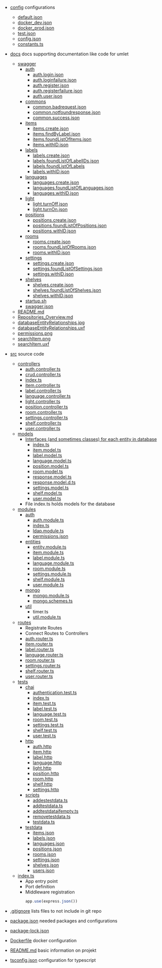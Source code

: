 * [config](https://github.com/PBL-Pick-By-Light/BE-Backend/tree/main/config) configurations
  * [default.json](https://github.com/PBL-Pick-By-Light/BE-Backend/tree/main/config/default.json)
  * [docker_dev.json](https://github.com/PBL-Pick-By-Light/BE-Backend/tree/main/config/docker_dev.json)
  * [docker_prod.json](https://github.com/PBL-Pick-By-Light/BE-Backend/tree/main/config/docker_prod.json)
  * [test.json](https://github.com/PBL-Pick-By-Light/BE-Backend/tree/main/config/test.json)
  * [config.json](https://github.com/PBL-Pick-By-Light/BE-Backend/-/blob/development/src/config/config.json)
  * [constants.ts](https://github.com/PBL-Pick-By-Light/BE-Backend/-/blob/development/src/config/constants.ts)
* [docs](https://github.com/PBL-Pick-By-Light/BE-Backend/tree/main/docs) docs supporting documentation like code for umlet
  * [swagger](https://github.com/PBL-Pick-By-Light/BE-Backend/tree/main/docs/swagger)
    * [auth](https://github.com/PBL-Pick-By-Light/BE-Backend/tree/main/docs/swagger/auth)
      * [auth.login.json](https://github.com/PBL-Pick-By-Light/BE-Backend/tree/main/docs/swagger/auth/auth.login.json)
      * [auth.loginfailure.json](https://github.com/PBL-Pick-By-Light/BE-Backend/tree/main/docs/swagger/auth/auth.loginfailure.json)
      * [auth.register.json](https://github.com/PBL-Pick-By-Light/BE-Backend/tree/main/docs/swagger/auth/auth.register.json)
      * [auth.registerfailure.json](https://github.com/PBL-Pick-By-Light/BE-Backend/tree/main/docs/swagger/auth/auth.registerfailure.json)
      * [auth.user.json](https://github.com/PBL-Pick-By-Light/BE-Backend/tree/main/docs/swagger/auth/auth.user.json)
    * [commons](https://github.com/PBL-Pick-By-Light/BE-Backend/tree/main/docs/swagger/commons)
      * [common.badrequest.json](https://github.com/PBL-Pick-By-Light/BE-Backend/tree/main/docs/swagger/commons/common.badrequest.json)
      * [common.notfoundresponse.json](https://github.com/PBL-Pick-By-Light/BE-Backend/tree/main/docs/swagger/commons/common.notfoundresponse.json)
      * [common.success.json](https://github.com/PBL-Pick-By-Light/BE-Backend/tree/main/docs/swagger/commons/common.success.json)
    * [items](https://github.com/PBL-Pick-By-Light/BE-Backend/tree/main/docs/swagger/items)
      * [items.create.json](https://github.com/PBL-Pick-By-Light/BE-Backend/tree/main/docs/swagger/items/items.create.json)
      * [items.findByLabel.json](https://github.com/PBL-Pick-By-Light/BE-Backend/tree/main/docs/swagger/items/items.findByLabel.json)
      * [items.foundListOfItems.json](https://github.com/PBL-Pick-By-Light/BE-Backend/tree/main/docs/swagger/items/items.foundListOfItems.json)
      * [items.withID.json](https://github.com/PBL-Pick-By-Light/BE-Backend/tree/main/docs/swagger/items/items.withID.json)
    * [labels](https://github.com/PBL-Pick-By-Light/BE-Backend/tree/main/docs/swagger/labels)
      * [labels.create.json](https://github.com/PBL-Pick-By-Light/BE-Backend/tree/main/docs/swagger/labels/labels.create.json)
      * [labels.foundListOfLabelIDs.json](https://github.com/PBL-Pick-By-Light/BE-Backend/tree/main/docs/swagger/labels/labels.foundListOfLabelIDs.json)
      * [labels.foundListOfLabels](https://github.com/PBL-Pick-By-Light/BE-Backend/tree/main/docs/swagger/labels/labels.foundListOfLabels)
      * [labels.withID.json](https://github.com/PBL-Pick-By-Light/BE-Backend/tree/main/docs/swagger/labels/labels.withID.json)
    * [languages](https://github.com/PBL-Pick-By-Light/BE-Backend/tree/main/docs/swagger/languages)
      * [languages.create.json](https://github.com/PBL-Pick-By-Light/BE-Backend/tree/main/docs/swagger/languages/languages.create.json)
      * [languages.foundListOfLanguages.json](https://github.com/PBL-Pick-By-Light/BE-Backend/tree/main/docs/swagger/languages/languages.foundListOfLanguages.json)
      * [languages.withID.json](https://github.com/PBL-Pick-By-Light/BE-Backend/tree/main/docs/swagger/languages/languages.withID.json)
    * [light](https://github.com/PBL-Pick-By-Light/BE-Backend/tree/main/docs/swagger/light)
      * [light.turnOff.json](https://github.com/PBL-Pick-By-Light/BE-Backend/tree/main/docs/swagger/light/light.turnOff.json)
      * [light.turnOn.json](https://github.com/PBL-Pick-By-Light/BE-Backend/tree/main/docs/swagger/light/light.turnOn.json)
    * [positions](https://github.com/PBL-Pick-By-Light/BE-Backend/tree/main/docs/swagger/positions)
      * [positions.create.json](https://github.com/PBL-Pick-By-Light/BE-Backend/tree/main/docs/swagger/positions/positions.create.json)
      * [positions.foundListOfPositions.json](https://github.com/PBL-Pick-By-Light/BE-Backend/tree/main/docs/swagger/positions/positions.foundListOfPositions.json)
      * [positions.withID.json](https://github.com/PBL-Pick-By-Light/BE-Backend/tree/main/docs/swagger/positions/positions.withID.json)
    * [rooms](https://github.com/PBL-Pick-By-Light/BE-Backend/tree/main/docs/swagger/rooms)
      * [rooms.create.json](https://github.com/PBL-Pick-By-Light/BE-Backend/tree/main/docs/swagger/rooms/rooms.create.json)
      * [rooms.foundListOfRooms.json](https://github.com/PBL-Pick-By-Light/BE-Backend/tree/main/docs/swagger/rooms/rooms.foundListOfRooms.json)
      * [rooms.withID.json](https://github.com/PBL-Pick-By-Light/BE-Backend/tree/main/docs/swagger/rooms/rooms.withID.json)
    * [settings](https://github.com/PBL-Pick-By-Light/BE-Backend/tree/main/docs/swagger/settings)
      * [settings.create.json](https://github.com/PBL-Pick-By-Light/BE-Backend/tree/main/docs/swagger/settings/settings.create.json)
      * [settings.foundListOfSettings.json](https://github.com/PBL-Pick-By-Light/BE-Backend/tree/main/docs/swagger/settings/settings.foundListOfSettings.json)
      * [settings.withID.json](https://github.com/PBL-Pick-By-Light/BE-Backend/tree/main/docs/swagger/settings/settings.withID.json) 
    * [shelves](https://github.com/PBL-Pick-By-Light/BE-Backend/tree/main/docs/swagger/shelves)
      * [shelves.create.json](https://github.com/PBL-Pick-By-Light/BE-Backend/tree/main/docs/swagger/shelves/shelves.create.json)
      * [shelves.foundListOfShelves.json](https://github.com/PBL-Pick-By-Light/BE-Backend/tree/main/docs/swagger/shelves/shelves.foundListOfShelves.json)
      * [shelves.withID.json](https://github.com/PBL-Pick-By-Light/BE-Backend/tree/main/docs/swagger/shelves/shelves.withID.json)
    * [startup.sh](https://github.com/PBL-Pick-By-Light/BE-Backend/tree/main/docs/swagger/startup.sh)
    * [swagger.json](https://github.com/PBL-Pick-By-Light/BE-Backend/tree/main/docs/swagger/swagger.json)
  * [README.md](https://github.com/PBL-Pick-By-Light/BE-Backend/-/blob/development/docs/README.md)
  * [Repositories_Overview.md](https://github.com/PBL-Pick-By-Light/BE-Backend/-/blob/development/docs/Repositories_Overview.md)
  * [databaseEntityRelationships.jpg](https://github.com/PBL-Pick-By-Light/BE-Backend/-/blob/development/docs/databaseEntityRelationships.jpg)
  * [databaseEntityRelationships.uxf](https://github.com/PBL-Pick-By-Light/BE-Backend/tree/main/docs/wiki/images/databaseEntityRelationships.uxf)
  * [permissions.png](https://github.com/PBL-Pick-By-Light/BE-Backend/-/blob/development/docs/permissions.png)
  * [searchItem.png](https://github.com/PBL-Pick-By-Light/BE-Backend/-/blob/development/docs/searchItem.png)
  * [searchItem.uxf](https://github.com/PBL-Pick-By-Light/BE-Backend/tree/main/docs/wiki/images/searchItem.uxf)
* [src](https://github.com/PBL-Pick-By-Light/BE-Backend/tree/main/src) source code
  
  * [controllers](https://github.com/PBL-Pick-By-Light/BE-Backend/tree/main/src/controllers)
      * [auth.controller.ts](https://github.com/PBL-Pick-By-Light/BE-Backend/-/blob/development/src/controllers/auth.controller.ts)
      * [crud.controller.ts](https://github.com/PBL-Pick-By-Light/BE-Backend/-/blob/development/src/controllers/crud.controller.ts)
      * [index.ts](https://github.com/PBL-Pick-By-Light/BE-Backend/-/blob/development/src/controllers/index.ts)
      * [item.controller.ts](https://github.com/PBL-Pick-By-Light/BE-Backend/-/blob/development/src/controllers/item.controller.ts)
      * [label.controller.ts](https://github.com/PBL-Pick-By-Light/BE-Backend/-/blob/development/src/controllers/label.controller.ts)
      * [language.controller.ts](https://github.com/PBL-Pick-By-Light/BE-Backend/-/blob/development/src/controllers/language.controller.ts)
      * [light.controller.ts](https://github.com/PBL-Pick-By-Light/BE-Backend/-/blob/development/src/controllers/light.controller.ts)
      * [position.controller.ts](https://github.com/PBL-Pick-By-Light/BE-Backend/-/blob/development/src/controllers/position.controller.ts)
      * [room.controller.ts](https://github.com/PBL-Pick-By-Light/BE-Backend/-/blob/development/src/controllers/room.controller.ts)
      * [settings.controller.ts](https://github.com/PBL-Pick-By-Light/BE-Backend/-/blob/development/src/controllers/settings.controller.ts)
      * [shelf.controller.ts](https://github.com/PBL-Pick-By-Light/BE-Backend/-/blob/development/src/controllers/shelf.controller.ts)
      * [user.controller.ts](https://github.com/PBL-Pick-By-Light/BE-Backend/-/blob/development/src/controllers/user.controller.ts)
  * [models](https://github.com/PBL-Pick-By-Light/BE-Backend/tree/main/src/models)
      * [Interfaces (and sometimes classes) for each entity in database](https://github.com/PBL-Pick-By-Light/BE-Backend/-/blob/development/src/models)
          * [index.ts](https://github.com/PBL-Pick-By-Light/BE-Backend/-/blob/development/models/index.ts)
          * [item.model.ts](https://github.com/PBL-Pick-By-Light/BE-Backend/-/blob/development/src/models/item.model.ts)
          * [label.model.ts](https://github.com/PBL-Pick-By-Light/BE-Backend/-/blob/development/src/models/label.model.ts)
          * [language.model.ts](https://github.com/PBL-Pick-By-Light/BE-Backend/-/blob/development/src/models/language.model.ts)
          * [position.model.ts](https://github.com/PBL-Pick-By-Light/BE-Backend/-/blob/development/src/models/position.model.ts)
          * [room.model.ts](https://github.com/PBL-Pick-By-Light/BE-Backend/-/blob/development/src/models/room.model.ts) 
          * [response.model.ts](https://github.com/PBL-Pick-By-Light/BE-Backend/-/blob/development/src/models/response.model.ts)
          * [response.model.d.ts](https://github.com/PBL-Pick-By-Light/BE-Backend/-/blob/development/src/models/response.model.d.ts)
          * [settings.model.ts](https://github.com/PBL-Pick-By-Light/BE-Backend/-/blob/development/src/models/settings.model.ts)
          * [shelf.model.ts](https://github.com/PBL-Pick-By-Light/BE-Backend/-/blob/development/src/models/room.model.ts)
          * [user.model.ts](https://github.com/PBL-Pick-By-Light/BE-Backend/-/blob/development/src/models/user.model.ts)
      * File index.ts holds models for the database
  * [modules](https://github.com/PBL-Pick-By-Light/BE-Backend/tree/main/src/modules)
      * [auth](https://github.com/PBL-Pick-By-Light/BE-Backend/tree/main/src/modules/auth)
        * [auth.module.ts](https://github.com/PBL-Pick-By-Light/BE-Backend/-/blob/development/src/modules/auth/auth.module.ts)
        * [index.ts](https://github.com/PBL-Pick-By-Light/BE-Backend/-/blob/development/src/modules/auth/index.ts)
        * [ldap.module.ts](https://github.com/PBL-Pick-By-Light/BE-Backend/-/blob/development/src/modules/auth/ldap.module.ts)
        * [permissions.json](https://github.com/PBL-Pick-By-Light/BE-Backend/-/blob/development/src/modules/auth/permissions.json)
      * [entities](https://github.com/PBL-Pick-By-Light/BE-Backend/tree/main/src/modules/entities)
        * [entity.module.ts](https://github.com/PBL-Pick-By-Light/BE-Backend/-/blob/development/src/modules/entities/entity.module.ts)
        * [item.module.ts](https://github.com/PBL-Pick-By-Light/BE-Backend/-/blob/development/src/modules/entities/item.module.ts)
        * [label.module.ts](https://github.com/PBL-Pick-By-Light/BE-Backend/-/blob/development/src/modules/entities/label.module.ts)
        * [language.module.ts](https://github.com/PBL-Pick-By-Light/BE-Backend/-/blob/development/src/modules/entities/language.module.ts)
        * [room.module.ts](https://github.com/PBL-Pick-By-Light/BE-Backend/-/blob/development/src/modules/entities/room.module.ts)
        * [settings.module.ts](https://github.com/PBL-Pick-By-Light/BE-Backend/-/blob/development/src/modules/entities/settings.module.ts)
        * [shelf.module.ts](https://github.com/PBL-Pick-By-Light/BE-Backend/-/blob/development/src/modules/entities/shelf.module.ts)
        * [user.module.ts](https://github.com/PBL-Pick-By-Light/BE-Backend/-/blob/development/src/modules/entities/user.module.ts)
      * [mongo](https://github.com/PBL-Pick-By-Light/BE-Backend/tree/main/src/modules/mongo)
        * [mongo.module.ts](https://github.com/PBL-Pick-By-Light/BE-Backend/-/blob/development/src/modules/mongo/mongo.module.ts)
        * [mongo.schemes.ts](https://github.com/PBL-Pick-By-Light/BE-Backend/-/blob/development/src/modules/mongo/mongo.schemes.ts)
      * [util](https://github.com/PBL-Pick-By-Light/BE-Backend/tree/main/src/modules/util)
        * timer.ts
        * [util.module.ts](https://github.com/PBL-Pick-By-Light/BE-Backend/-/blob/development/src/modules/util/util.module.ts)
  * [routes](https://github.com/PBL-Pick-By-Light/BE-Backend/tree/main/src/routes)
      * Registrate Routes
      * Connect Routes to Controllers
      * [auth.router.ts](https://github.com/PBL-Pick-By-Light/BE-Backend/-/blob/development/src/routes/auth.router.ts)
      * [item.router.ts](https://github.com/PBL-Pick-By-Light/BE-Backend/-/blob/development/src/routes/item.router.ts)
      * [label.router.ts](https://github.com/PBL-Pick-By-Light/BE-Backend/-/blob/development/src/routes/label.router.ts)
      * [language.router.ts](https://github.com/PBL-Pick-By-Light/BE-Backend/-/blob/development/src/routes/language.router.ts)
      * [room.router.ts](https://github.com/PBL-Pick-By-Light/BE-Backend/-/blob/development/src/routes/room.router.ts)
      * [settings.router.ts](https://github.com/PBL-Pick-By-Light/BE-Backend/-/blob/development/src/routes/settings.router.ts)
      * [shelf.router.ts](https://github.com/PBL-Pick-By-Light/BE-Backend/-/blob/development/src/routes/shelf.router.ts)
      * [user.router.ts](https://github.com/PBL-Pick-By-Light/BE-Backend/-/blob/development/src/routes/user.router.ts)
  * [tests](https://github.com/PBL-Pick-By-Light/BE-Backend/tree/main/src/tests)
      * [chai](https://github.com/PBL-Pick-By-Light/BE-Backend/tree/main/src/tests/chai)
        * [authentication.test.ts](https://github.com/PBL-Pick-By-Light/BE-Backend/tree/main/src/tests/chai/authentication.test.ts)
        * [index.ts](https://github.com/PBL-Pick-By-Light/BE-Backend/-/blob/development/src/tests/chai/index.ts)
        * [item.test.ts](https://github.com/PBL-Pick-By-Light/BE-Backend/-/blob/development/src/tests/chai/item.test.ts)
        * [label.test.ts](https://github.com/PBL-Pick-By-Light/BE-Backend/-/blob/development/src/tests/chai/label.test.ts)
        * [language.test.ts](https://github.com/PBL-Pick-By-Light/BE-Backend/-/blob/development/src/tests/chai/language.test.ts)
        * [room.test.ts](https://github.com/PBL-Pick-By-Light/BE-Backend/-/blob/development/src/tests/chai/room.test.ts)
        * [settings.test.ts](https://github.com/PBL-Pick-By-Light/BE-Backend/-/blob/development/src/tests/chai/settings.test.ts)
        * [shelf.test.ts](https://github.com/PBL-Pick-By-Light/BE-Backend/-/blob/development/src/tests/chai/shelf.test.ts)
        * [user.test.ts](https://github.com/PBL-Pick-By-Light/BE-Backend/-/blob/development/src/tests/chai/user.test.ts)
      * [http](https://github.com/PBL-Pick-By-Light/BE-Backend/tree/main/src/tests/http)
        * [auth.http](https://github.com/PBL-Pick-By-Light/BE-Backend/-/blob/development/src/tests/http/auth.http)
        * [item.http](https://github.com/PBL-Pick-By-Light/BE-Backend/-/blob/development/src/tests/http/item.http)
        * [label.http](https://github.com/PBL-Pick-By-Light/BE-Backend/-/blob/development/src/tests/http/label.http)
        * [language.http](https://github.com/PBL-Pick-By-Light/BE-Backend/-/blob/development/src/tests/http/language.http)
        * [light.http](https://github.com/PBL-Pick-By-Light/BE-Backend/-/blob/development/src/tests/http/light.http)
        * [position.http](https://github.com/PBL-Pick-By-Light/BE-Backend/-/blob/development/src/tests/http/position.http)
        * [room.http](https://github.com/PBL-Pick-By-Light/BE-Backend/-/blob/development/src/tests/http/room.http)
        * [shelf.http](https://github.com/PBL-Pick-By-Light/BE-Backend/-/blob/development/src/tests/http/shelf.http)
        * [settings.http](https://github.com/PBL-Pick-By-Light/BE-Backend/-/blob/development/src/tests/http/settings.http)
      * [scripts](https://github.com/PBL-Pick-By-Light/BE-Backend/tree/main/src/tests/scripts)
        * [addestestdata.ts](https://github.com/PBL-Pick-By-Light/BE-Backend/-/blob/development/src/tests/scripts/addestestdata.ts)
        * [addtestdata.ts](https://github.com/PBL-Pick-By-Light/BE-Backend/-/blob/development/src/tests/scripts/addtestdata.ts)
        * [addtestdataifempty.ts](https://github.com/PBL-Pick-By-Light/BE-Backend/-/blob/development/src/tests/scripts/addtestdataifempty.ts)
        * [removetestdata.ts](https://github.com/PBL-Pick-By-Light/BE-Backend/-/blob/development/src/tests/scripts/removetestdata.ts)
        * [testdata.ts](https://github.com/PBL-Pick-By-Light/BE-Backend/-/blob/development/src/tests/scripts/testdata.ts)
      * [testdata](https://github.com/PBL-Pick-By-Light/BE-Backend/tree/main/src/tests/testdata)
        * [items.json](https://github.com/PBL-Pick-By-Light/BE-Backend/tree/main/src/tests/testdata/items.json)
        * [labels.json](https://github.com/PBL-Pick-By-Light/BE-Backend/tree/main/src/tests/testdata/labels.json)
        * [languages.json](https://github.com/PBL-Pick-By-Light/BE-Backend/tree/main/src/tests/testdata/languages.json)
        * [positions.json](https://github.com/PBL-Pick-By-Light/BE-Backend/tree/main/src/tests/testdata/positions.json)
        * [rooms.json](https://github.com/PBL-Pick-By-Light/BE-Backend/tree/main/src/tests/testdata/rooms.json)
        * [settings.json](https://github.com/PBL-Pick-By-Light/BE-Backend/tree/main/src/tests/testdata/settings.json)
        * [shelves.json](https://github.com/PBL-Pick-By-Light/BE-Backend/tree/main/src/tests/testdata/shelves.json)
        * [users.json](https://github.com/PBL-Pick-By-Light/BE-Backend/tree/main/src/tests/testdata/users.json)
  * [index.ts](https://github.com/PBL-Pick-By-Light/BE-Backend/-/blob/development/src/index.ts)
      * App entry point
      * Port definition
      * Middleware registration
         ```ts
         app.use(express.json())
         ```

* [.gitignore](https://github.com/PBL-Pick-By-Light/BE-Backend/tree/main/.gitignore) lists files to not include in git repo

* [package.json](https://github.com/PBL-Pick-By-Light/BE-Backend/tree/main/package.json) needed packages and configurations
* [package-lock.json](https://github.com/PBL-Pick-By-Light/BE-Backend/tree/main/package-lock.json)

* [Dockerfile](https://github.com/PBL-Pick-By-Light/BE-Backend/tree/main/Dockerfile) docker configuration

* [README.md](https://github.com/PBL-Pick-By-Light/BE-Backend/tree/main/README.md) basic information on projekt

* [tsconfig.json](https://github.com/PBL-Pick-By-Light/BE-Backend/tree/main/tsconfig.json) configuration for typescript
